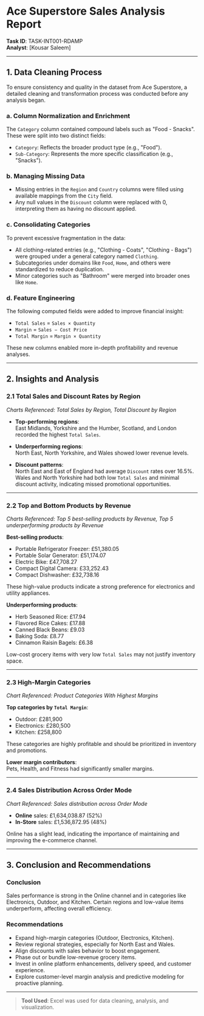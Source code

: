 # Ace Superstore Sales Analysis Report

**Task ID**: TASK-INT001-RDAMP  
**Analyst**: [Kousar Saleem]

---

## 1. Data Cleaning Process

To ensure consistency and quality in the dataset from Ace Superstore, a detailed cleaning and transformation process was conducted before any analysis began.

### a. Column Normalization and Enrichment

The `Category` column contained compound labels such as "Food - Snacks". These were split into two distinct fields:
- `Category`: Reflects the broader product type (e.g., "Food").
- `Sub-Category`: Represents the more specific classification (e.g., "Snacks").

### b. Managing Missing Data

- Missing entries in the `Region` and `Country` columns were filled using available mappings from the `City` field.
- Any null values in the `Discount` column were replaced with 0, interpreting them as having no discount applied.

### c. Consolidating Categories

To prevent excessive fragmentation in the data:
- All clothing-related entries (e.g., "Clothing - Coats", "Clothing - Bags") were grouped under a general category named `Clothing`.
- Subcategories under domains like `Food`, `Home`, and others were standardized to reduce duplication.
- Minor categories such as "Bathroom" were merged into broader ones like `Home`.

### d. Feature Engineering

The following computed fields were added to improve financial insight:
- `Total Sales` = `Sales × Quantity`  
- `Margin` = `Sales − Cost Price`  
- `Total Margin` = `Margin × Quantity`

These new columns enabled more in-depth profitability and revenue analyses.

---

## 2. Insights and Analysis

### 2.1 Total Sales and Discount Rates by Region

*Charts Referenced: Total Sales by Region, Total Discount by Region*

- **Top-performing regions**:  
  East Midlands, Yorkshire and the Humber, Scotland, and London recorded the highest `Total Sales`.

- **Underperforming regions**:  
  North East, North Yorkshire, and Wales showed lower revenue levels.

- **Discount patterns**:  
  North East and East of England had average `Discount` rates over 16.5%. Wales and North Yorkshire had both low `Total Sales` and minimal discount activity, indicating missed promotional opportunities.

---

### 2.2 Top and Bottom Products by Revenue

*Charts Referenced: Top 5 best-selling products by Revenue, Top 5 underperforming products by Revenue*

**Best-selling products**:
- Portable Refrigerator Freezer: £51,380.05  
- Portable Solar Generator: £51,174.07  
- Electric Bike: £47,708.27  
- Compact Digital Camera: £33,252.43  
- Compact Dishwasher: £32,738.16  

These high-value products indicate a strong preference for electronics and utility appliances.

**Underperforming products**:
- Herb Seasoned Rice: £17.94  
- Flavored Rice Cakes: £17.88  
- Canned Black Beans: £9.03  
- Baking Soda: £8.77  
- Cinnamon Raisin Bagels: £6.38  

Low-cost grocery items with very low `Total Sales` may not justify inventory space.

---

### 2.3 High-Margin Categories

*Chart Referenced: Product Categories With Highest Margins*

**Top categories by `Total Margin`**:
- Outdoor: £281,900  
- Electronics: £280,500  
- Kitchen: £258,800  

These categories are highly profitable and should be prioritized in inventory and promotions.

**Lower margin contributors**:  
Pets, Health, and Fitness had significantly smaller margins.

---

### 2.4 Sales Distribution Across Order Mode

*Chart Referenced: Sales distribution across Order Mode*

- **Online** sales: £1,634,038.87 (52%)  
- **In-Store** sales: £1,536,872.95 (48%)

Online has a slight lead, indicating the importance of maintaining and improving the e-commerce channel.

---

## 3. Conclusion and Recommendations

### Conclusion

Sales performance is strong in the Online channel and in categories like Electronics, Outdoor, and Kitchen. Certain regions and low-value items underperform, affecting overall efficiency.

### Recommendations

- Expand high-margin categories (Outdoor, Electronics, Kitchen).
- Review regional strategies, especially for North East and Wales.
- Align discounts with sales behavior to boost engagement.
- Phase out or bundle low-revenue grocery items.
- Invest in online platform enhancements, delivery speed, and customer experience.
- Explore customer-level margin analysis and predictive modeling for proactive planning.

---

> **Tool Used**: Excel was used for data cleaning, analysis, and visualization.

